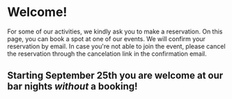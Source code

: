 # **Welcome!**

For some of our activities, we kindly ask you to make a reservation.
On this page, you can book a spot at one of our events.
We will confirm your reservation by email.
In case you're not able to join the event, please cancel the reservation through the cancelation link in the confirmation email.

## Starting September 25th you are welcome at our bar nights _without_ a booking!
